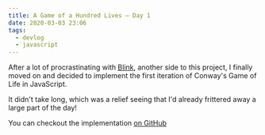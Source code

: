 ```yaml
---
title: A Game of a Hundred Lives — Day 1
date: 2020-03-03 23:06
tags:
  - devlog
  - javascript
---
```


After a lot of procrastinating with [Blink][1], another side to this project, I
finally moved on and decided to implement the first iteration of Conway's Game
of Life in JavaScript.

It didn't take long, which was a relief seeing that I'd already frittered away a
large part of the day!

You can checkout the implementation [on GitHub][2]

[1]: https://github.com/iainreid820/blink
[2]: https://github.com/iainreid820/game-of-life/blob/master/javascript/main.js
